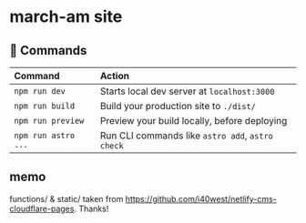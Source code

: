 # march-am site

## 🧞 Commands

| Command             | Action                                           |
| :------------------ | :----------------------------------------------- |
| `npm run dev`       | Starts local dev server at `localhost:3000`      |
| `npm run build`     | Build your production site to `./dist/`          |
| `npm run preview`   | Preview your build locally, before deploying     |
| `npm run astro ...` | Run CLI commands like `astro add`, `astro check` |

## memo

functions/ & static/ taken from https://github.com/i40west/netlify-cms-cloudflare-pages. Thanks!
